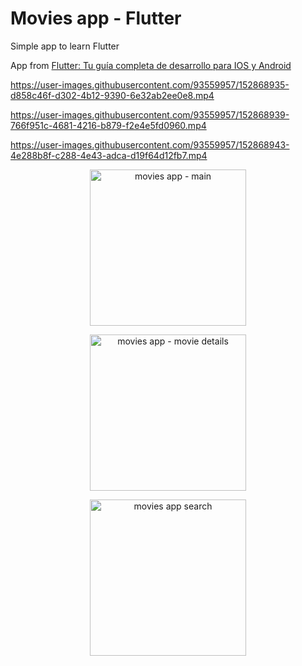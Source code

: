 # Movies app - Flutter

Simple app to learn Flutter

App from [Flutter: Tu guía completa de desarrollo para IOS y Android](https://www.udemy.com/course/flutter-ios-android-fernando-herrera/)

https://user-images.githubusercontent.com/93559957/152868935-d858c46f-d302-4b12-9390-6e32ab2ee0e8.mp4

https://user-images.githubusercontent.com/93559957/152868939-766f951c-4681-4216-b879-f2e4e5fd0960.mp4

https://user-images.githubusercontent.com/93559957/152868943-4e288b8f-c288-4e43-adca-d19f64d12fb7.mp4

<p align="center"><img src="https://user-images.githubusercontent.com/93559957/152864288-5c072487-bd85-483d-8b06-0496beeee58c.jpg" alt="movies app - main" width="250"></p>
<p align="center"><img src="https://user-images.githubusercontent.com/93559957/152864293-2d87cbf3-3600-47e4-b1aa-b8ec1e0c59bd.jpg" alt="movies app - movie details" width="250"></p>
<p align="center"><img src="https://user-images.githubusercontent.com/93559957/152864337-7ded32f4-603a-47cd-ac79-e9e5cc2e2be6.jpg" alt="movies app search" width="250"></p>
